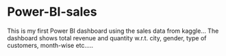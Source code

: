 # Power-BI-sales
This is my first Power BI dashboard using the sales data from kaggle...
The dashboard shows total revenue and quantity w.r.t. city, gender, type of customers, month-wise etc.....
